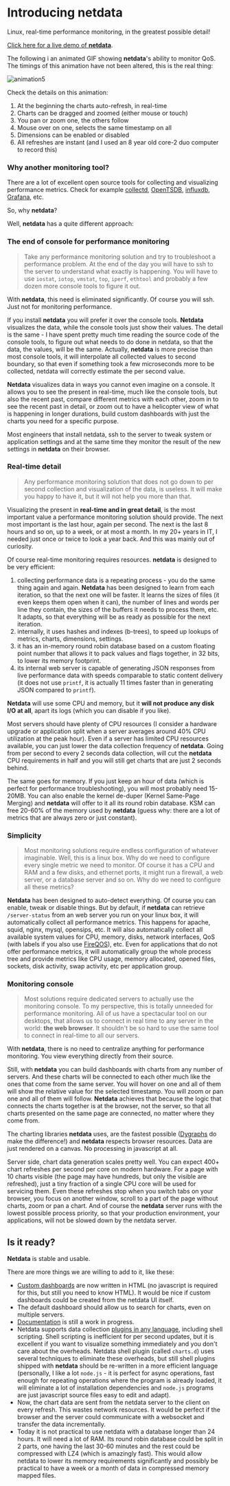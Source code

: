 # Introducing netdata

Linux, real-time performance monitoring, in the greatest possible detail!

[Click here for a live demo of **netdata**](http://netdata.firehol.org).

The following i an animated GIF showing **netdata**'s ability to monitor QoS. The timings of this animation have not been altered, this is the real thing:

![animation5](https://cloud.githubusercontent.com/assets/2662304/12373715/0da509d8-bc8b-11e5-85cf-39d5234bf976.gif)

Check the details on this animation:

1. At the beginning the charts auto-refresh, in real-time
2. Charts can be dragged and zoomed (either mouse or touch)
3. You pan or zoom one, the others follow
4. Mouse over on one, selects the same timestamp on all
5. Dimensions can be enabled or disabled
6. All refreshes are instant (and I used an 8 year old core-2 duo computer to record this)

### Why another monitoring tool?

There are a lot of excellent open source tools for collecting and visualizing performance metrics. Check for example [collectd](https://collectd.org/), [OpenTSDB](http://opentsdb.net/), [influxdb](https://influxdata.com/), [Grafana](http://grafana.org/), etc.

So, why **netdata**?

Well, **netdata** has a quite different approach:

### The end of console for performance monitoring

> Take any performance monitoring solution and try to troubleshoot a performance problem. At the end of the day you will have to ssh to the server to understand what exactly is happening. You will have to use `iostat`, `iotop`, `vmstat`, `top`, `iperf`, `ethtool` and probably a few dozen more console tools to figure it out.

With **netdata**, this need is eliminated significantly. Of course you will ssh. Just not for monitoring performance.

If you install **netdata** you will prefer it over the console tools. **Netdata** visualizes the data, while the console tools just show their values. The detail is the same - I have spent pretty much time reading the source code of the console tools, to figure out what needs to do done in netdata, so that the data, the values, will be the same. Actually, **netdata** is more precise than most console tools, it will interpolate all collected values to second boundary, so that even if something took a few microseconds more to be collected, netdata will correctly estimate the per second value.

**Netdata** visualizes data in ways you cannot even imagine on a console. It allows you to see the present in real-time, much like the console tools, but also the recent past, compare different metrics with each other, zoom in to see the recent past in detail, or zoom out to have a helicopter view of what is happening in longer durations, build custom dashboards with just the charts you need for a specific purpose.

Most engineers that install netdata, ssh to the server to tweak system or application settings and at the same time they monitor the result of the new settings in **netdata** on their browser.

### Real-time detail

> Any performance monitoring solution that does not go down to per second collection and visualization of the data, is useless. It will make you happy to have it, but it will not help you more than that. 

Visualizing the present in **real-time and in great detail**, is the most important value a performance monitoring solution should provide. The next most important is the last hour, again per second. The next is the last 8 hours and so on, up to a week, or at most a month. In my 20+ years in IT, I needed just once or twice to look a year back. And this was mainly out of curiosity.

Of course real-time monitoring requires resources. **netdata** is designed to be very efficient:

1. collecting performance data is a repeating process - you do the same thing again and again. **Netdata** has been designed to learn from each iteration, so that the next one will be faster. It learns the sizes of files (it even keeps them open when it can), the number of lines and words per line they contain, the sizes of the buffers it needs to process them, etc. It adapts, so that everything will be as ready as possible for the next iteration.
2. internally, it uses hashes and indexes (b-trees), to speed up lookups of metrics, charts, dimensions, settings.
3. it has an in-memory round robin database based on a custom floating point number that allows it to pack values and flags together, in 32 bits, to lower its memory footprint.
4. its internal web server is capable of generating JSON responses from live performance data with speeds comparable to static content delivery (it does not use `printf`, it is actually 11 times faster than in generating JSON compared to `printf`).

**Netdata** will use some CPU and memory, but it **will not produce any disk I/O at all**, apart its logs (which you can disable if you like).

Most servers should have plenty of CPU resources (I consider a hardware upgrade or application split when a server averages around 40% CPU utilization at the peak hour). Even if a server has limited CPU resources available, you can just lower the data collection frequency of **netdata**. Going from per second to every 2 seconds data collection, will cut the **netdata** CPU requirements in half and you will still get charts that are just 2 seconds behind.

The same goes for memory. If you just keep an hour of data (which is perfect for performance troubleshooting), you will most probably need 15-20MB. You can also enable the kernel de-duper (Kernel Same-Page Merging) and **netdata** will offer to it all its round robin database. KSM can free 20-60% of the memory used by **netdata** (guess why: there are a lot of metrics that are always zero or just constant).

### Simplicity

> Most monitoring solutions require endless configuration of whatever imaginable. Well, this is a linux box. Why do we need to configure every single metric we need to monitor. Of course it has a CPU and RAM and a few disks, and ethernet ports, it might run a firewall, a web server, or a database server and so on. Why do we need to configure all these metrics?

**Netdata** has been designed to auto-detect everything. Of course you can enable, tweak or disable things. But by default, if **netdata** can retrieve `/server-status` from an web server you run on your linux box, it will automatically collect all performance metrics. This happens for apache, squid, nginx, mysql, opensips, etc. It will also automatically collect all available system values for CPU, memory, disks, network interfaces, QoS (with labels if you also use [FireQOS](http://firehol.org)), etc. Even for applications that do not offer performance metrics, it will automatically group the whole process tree and provide metrics like CPU usage, memory allocated, opened files, sockets, disk activity, swap activity, etc per application group.

### Monitoring console

> Most solutions require dedicated servers to actually use the monitoring console. To my perspective, this is totally unneeded for performance monitoring. All of us have a spectacular tool on our desktops, that allows us to connect in real time to any server in the world: **the web browser**. It shouldn't be so hard to use the same tool to connect in real-time to all our servers.

With **netdata**, there is no need to centralize anything for performance monitoring. You view everything directly from their source.

Still, with **netdata** you can build dashboards with charts from any number of servers. And these charts will be connected to each other much like the ones that come from the same server. You will hover on one and all of them will show the relative value for the selected timestamp. You will zoom or pan one and all of them will follow. **Netdata** achieves that because the logic that connects the charts together is at the browser, not the server, so that all charts presented on the same page are connected, no matter where they come from.

The charting libraries **netdata** uses, are the fastest possible ([Dygraphs](http://dygraphs.com/) do make the difference!) and **netdata** respects browser resources. Data are just rendered on a canvas. No processing in javascript at all.

Server side, chart data generation scales pretty well. You can expect 400+ chart refreshes per second per core on modern hardware. For a page with 10 charts visible (the page may have hundreds, but only the visible are refreshed), just a tiny fraction of a single CPU core will be used for servicing them. Even these refreshes stop when you switch tabs on your browser, you focus on another window, scroll to a part of the page without charts, zoom or pan a chart. And of course the **netdata** server runs with the lowest possible process priority, so that your production environment, your applications, will not be slowed down by the netdata server.

## Is it ready?

**Netdata** is stable and usable.

There are more things we are willing to add to it, like these:

- [Custom dashboards](https://github.com/firehol/netdata/wiki/Custom-Dashboards) are now written in HTML (no javascript is required for this, but still you need to know HTML). It would be nice if custom dashboards could be created from the netdata UI itself.
- The default dashboard should allow us to search for charts, even on multiple servers.
- [Documentation](https://github.com/firehol/netdata/wiki) is still a work in progress.
- Netdata supports data collection [plugins in any language](https://github.com/firehol/netdata/wiki/External-Plugins), including shell scripting. Shell scripting is inefficient for per second updates, but it is excellent if you want to visualize something immediately and you don't care about the overheads. Netdata shell plugin (called `charts.d`) uses several techniques to eliminate these overheads, but still shell plugins shipped with **netdata** should be re-written in a more efficient language (personally, I like a lot `node.js` - it is perfect for async operations, fast enough for repeating operations where the program is already loaded, it will eliminate a lot of installation dependencies and `node.js` programs are just javascript source files easy to edit and adapt).
- Now, the chart data are sent from the netdata server to the client on every refresh. This wastes network resources. It would be perfect if the browser and the server could communicate with a websocket and transfer the data incrementally.
- Today it is not practical to use netdata with a database longer than 24 hours. It will need a lot of RAM. Its round robin database could be split in 2 parts, one having the last 30-60 minutes and the rest could be compressed with LZ4 (which is amazingly fast). This would allow netdata to lower its memory requirements significantly and possibly be practical to have a week or a month of data in compressed memory mapped files.
